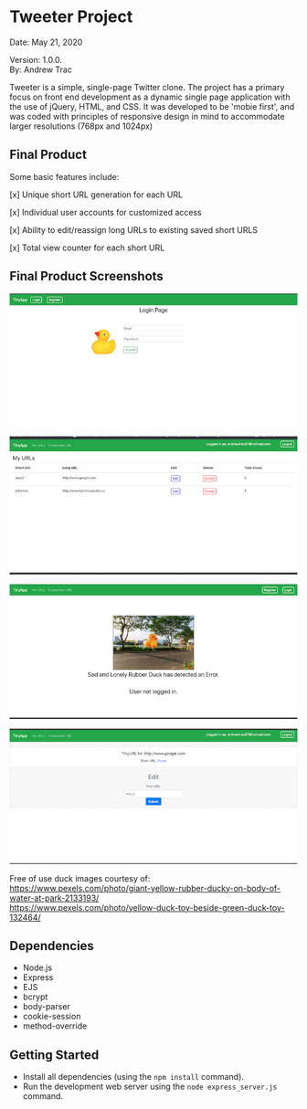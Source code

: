 # Tweeter Project
Date: May 21, 2020  

Version: 1.0.0.  
By: Andrew Trac  
  

Tweeter is a simple, single-page Twitter clone. The project has a primary focus on front end development as a dynamic single page application with the use of jQuery, HTML, and CSS. It was developed to be 'mobie first', and was coded with principles of responsive design in mind to accommodate larger resolutions (768px and 1024px)  



## Final Product  
  
  

Some basic features include:  

[x]  Unique short URL generation for each URL  

[x]  Individual user accounts for customized access  

[x]  Ability to edit/reassign long URLs to existing saved short URLS  

[x]  Total view counter for each short URL  
  

## Final Product Screenshots

!["Screenshot of login page to TinyApp"](https://github.com/AT1787/tinyapp/blob/master/docs/loginPage.png?raw=true)  

!["Main user home page"](https://github.com/AT1787/tinyapp/blob/master/docs/urlPage.png?raw=true)  

!["Custom error page"](https://github.com/AT1787/tinyapp/blob/master/docs/errorPage.png?raw=true)  

!["Edit page of existing short URLs"](https://github.com/AT1787/tinyapp/blob/master/docs/editPage.png?raw=true)  
  
Free of use duck images courtesy of:  
https://www.pexels.com/photo/giant-yellow-rubber-ducky-on-body-of-water-at-park-2133193/  
https://www.pexels.com/photo/yellow-duck-toy-beside-green-duck-toy-132464/ 




## Dependencies

- Node.js
- Express
- EJS
- bcrypt
- body-parser
- cookie-session
- method-override


## Getting Started

- Install all dependencies (using the `npm install` command).
- Run the development web server using the `node express_server.js` command.
